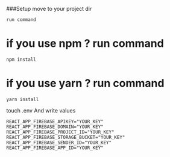 ###Setup
move to your project dir

```
run command
```

# if you use npm ? run command
```
npm install
```

# if you use yarn ? run command

```
yarn install
```

touch .env
And write values
```
REACT_APP_FIREBASE_APIKEY="YOUR_KEY"
REACT_APP_FIREBASE_DOMAIN="YOUR_KEY"
REACT_APP_FIREBASE_PROJECT_ID="YOUR_KEY"
REACT_APP_FIREBASE_STORAGE_BUCKET="YOUR_KEY"
REACT_APP_FIREBASE_SENDER_ID="YOUR_KEY"
REACT_APP_FIREBASE_APP_ID="YOUR_KEY"
```
